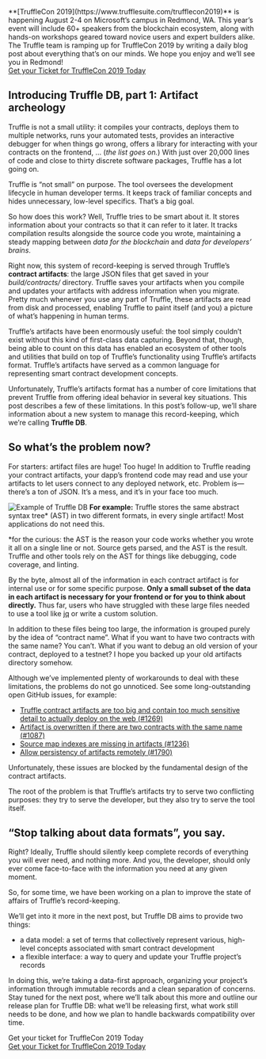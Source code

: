 <div class="post-trufflecon-box mb-5">
  **[TruffleCon 2019](https://www.trufflesuite.com/trufflecon2019)** is happening August 2-4 on Microsoft’s campus in Redmond, WA. This year’s event will include 60+ speakers from the blockchain ecosystem, along with hands-on workshops geared toward novice users and expert builders alike. The Truffle team is ramping up for TruffleCon 2019 by writing a daily blog post about everything that’s on our minds. We hope you enjoy and we’ll see you in Redmond!

  <div class="text-center">
    <a class="btn btn-truffle mt-3" href="/trufflecon2019">Get your Ticket for TruffleCon 2019 Today</a>
  </div>
</div>

## Introducing Truffle DB, part 1: Artifact archeology
Truffle is not a small utility: it compiles your contracts, deploys them to multiple networks, runs your automated tests, provides an interactive debugger for when things go wrong, offers a library for interacting with your contracts on the frontend, … (*the list goes on.*) With just over 20,000 lines of code and close to thirty discrete software packages, Truffle has a lot going on.

Truffle is “not small” on purpose. The tool oversees the development lifecycle in human developer terms. It keeps track of familiar concepts and hides unnecessary, low-level specifics. That’s a big goal.

So how does this work? Well, Truffle tries to be smart about it. It stores information about your contracts so that it can refer to it later. It tracks compilation results alongside the source code you wrote, maintaining a steady mapping between *data for the blockchain* and *data for developers’ brains*.

Right now, this system of record-keeping is served through Truffle’s **contract artifacts**: the large JSON files that get saved in your *build/contracts/* directory. Truffle saves your artifacts when you compile and updates your artifacts with address information when you migrate. Pretty much whenever you use any part of Truffle, these artifacts are read from disk and processed, enabling Truffle to paint itself (and you) a picture of what’s happening in human terms.

Truffle’s artifacts have been enormously useful: the tool simply couldn’t exist without this kind of first-class data capturing. Beyond that, though, being able to count on this data has enabled an ecosystem of other tools and utilities that build on top of Truffle’s functionality using Truffle’s artifacts format. Truffle’s artifacts have served as a common language for representing smart contract development concepts.

Unfortunately, Truffle’s artifacts format has a number of core limitations that prevent Truffle from offering ideal behavior in several key situations. This post describes a few of these limitations. In this post’s follow-up, we’ll share information about a new system to manage this record-keeping, which we’re calling **Truffle DB**.

## So what’s the problem now?
For starters: artifact files are huge! Too huge! In addition to Truffle reading your contract artifacts, your dapp’s frontend code may read and use your artifacts to let users connect to any deployed network, etc. Problem is—there’s a ton of JSON. It’s a mess, and it’s in your face too much.


![Example of Truffle DB](/img/blog/introducing-truffle-db/example-truffle-db.png)
**For example:** Truffle stores the same abstract syntax tree* (AST) in two different formats, in every single artifact! Most applications do not need this.

*for the curious: the AST is the reason your code works whether you wrote it all on a single line or not. Source gets parsed, and the AST is the result. Truffle and other tools rely on the AST for things like debugging, code coverage, and linting.

By the byte, almost all of the information in each contract artifact is for internal use or for some specific purpose. **Only a small subset of the data in each artifact is necessary for your frontend or for you to think about directly.** Thus far, users who have struggled with these large files needed to use a tool like [jq](https://stedolan.github.io/jq/) or write a custom solution. 

In addition to these files being too large, the information is grouped purely by the idea of “contract name”. What if you want to have two contracts with the same name? You can’t. What if you want to debug an old version of your contract, deployed to a testnet? I hope you backed up your old artifacts directory somehow.

Although we’ve implemented plenty of workarounds to deal with these limitations, the problems do not go unnoticed. See some long-outstanding open GitHub issues, for example:
* [Truffle contract artifacts are too big and contain too much sensitive detail to actually deploy on the web (#1269)](https://github.com/trufflesuite/truffle/issues/1269)
* [Artifact is overwritten if there are two contracts with the same name (#1087)](https://github.com/trufflesuite/truffle/issues/1087)
* [Source map indexes are missing in artifacts (#1236)](https://github.com/trufflesuite/truffle/issues/1236)
* [Allow persistency of artifacts remotely (#1790)](https://github.com/trufflesuite/truffle/issues/1790)

Unfortunately, these issues are blocked by the fundamental design of the contract artifacts.

The root of the problem is that Truffle’s artifacts try to serve two conflicting purposes: they try to serve the developer, but they also try to serve the tool itself.

## “Stop talking about data formats”, you say.

Right? Ideally, Truffle should silently keep complete records of everything you will ever need, and nothing more. And you, the developer, should only ever come face-to-face with the information you need at any given moment.

So, for some time, we have been working on a plan to improve the state of affairs of Truffle’s record-keeping.

We’ll get into it more in the next post, but Truffle DB aims to provide two things:
* a data model: a set of terms that collectively represent various, high-level concepts associated with smart contract development
* a flexible interface: a way to query and update your Truffle project’s records

In doing this, we’re taking a data-first approach, organizing your project’s information through immutable records and a clean separation of concerns. Stay tuned for the next post, where we’ll talk about this more and outline our release plan for Truffle DB: what we’ll be releasing first, what work still needs to be done, and how we plan to handle backwards compatibility over time.


<div class="post-trufflecon-box mt-5 text-center">
  Get your ticket for TruffleCon 2019 Today

  <div class="mt-3">
    <a class="btn btn-truffle" href="/trufflecon2019">Get your Ticket for TruffleCon 2019 Today</a>
  </div>
</div>